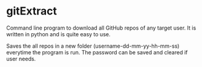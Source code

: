 # gitExtract
Command line program to download all GitHub repos of any target user. It is written in python and is quite easy to use. 

Saves the all repos in a new folder (username-dd-mm-yy-hh-mm-ss) everytime the program is run. The password can be saved and cleared if user needs. 
